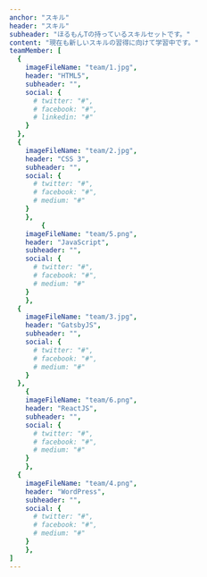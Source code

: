```yaml
---
anchor: "スキル"
header: "スキル"
subheader: "ほるもんTの持っているスキルセットです。"
content: "現在も新しいスキルの習得に向けて学習中です。"
teamMember: [
  {
    imageFileName: "team/1.jpg",
    header: "HTML5",
    subheader: "",
    social: {
      # twitter: "#",
      # facebook: "#",
      # linkedin: "#"
    }
  },
  {
    imageFileName: "team/2.jpg",
    header: "CSS 3",
    subheader: "",
    social: {
      # twitter: "#",
      # facebook: "#",
      # medium: "#"
    }
	},
		{
    imageFileName: "team/5.png",
    header: "JavaScript",
    subheader: "",
    social: {
      # twitter: "#",
      # facebook: "#",
      # medium: "#"
    }
	},
  {
    imageFileName: "team/3.jpg",
    header: "GatsbyJS",
    subheader: "",
    social: {
      # twitter: "#",
      # facebook: "#",
      # medium: "#"
    }
  },
	{
    imageFileName: "team/6.png",
    header: "ReactJS",
    subheader: "",
    social: {
      # twitter: "#",
      # facebook: "#",
      # medium: "#"
    }
	},
  {
    imageFileName: "team/4.png",
    header: "WordPress",
    subheader: "",
    social: {
      # twitter: "#",
      # facebook: "#",
      # medium: "#"
    }
	},
]
---
```

